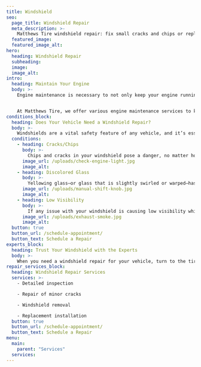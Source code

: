 ```yaml
---
title: Windshield
seo:
  page_title: Windshield Repair
  meta_description: >-
    Matthews Tire windshield repair: fix small cracks and chips or replace your entire windshield.
  featured_image:
  featured_image_alt:
hero:
  heading: Windshield Repair
  subheading:
  image:
  image_alt:
intro:
  heading: Maintain Your Engine
  body: >-
    Engine maintenance is necessary to not only keep your engine running efficiently and safely, but also to improve the overall performance and longevity of your vehicle. Keeping up with a proper engine maintenance routine may seem like a daunting task, but you’ll save yourself a lot of headaches and money by avoiding engine failure. 


    At Matthews Tire, we offer various engine maintenance services to keep your vehicle in the best condition possible, including oil changes, full engine inspections and more.
conditions_block:
  heading: Does Your Vehicle Need a Windshield Repair?
  body: >-
    Windshields are a vital safety feature of any vehicle, and it’s essential to your safety that you get it repaired or replaced when necessary. If you notice any of these common signs of windshield damage, schedule your repair service with Matthews Tire and our expert mechanics will get you rolling in no time.
  conditions:
    - heading: Cracks/Chips
      body: >-
        Chips and cracks in your windshield pose a danger, no matter how large they are. Luckily, if they are small enough, Matthews Tire technicians can complete minor repairs to ensure your safety. However, large cracks or chips will require a full windshield replacement, which can also be completed at any of our locations.
      image_url: /uploads/check-engine-light.jpg
      image_alt:
    - heading: Discolored Glass
      body: >-
        Yellowing glass—or glass that is slightly swirled or warped—has become damaged, usually over a long period of time exposed to the sun and other elements. This can be a sign that your windshield is no longer safe and in need of a replacement.
      image_url: /uploads/manual-shift-knob.jpg
      image_alt:
    - heading: Low Visibility
      body: >-
        If any issue with your windshield is causing low visibility while driving, bring your car in for an inspection and repair as soon as possible. This is extremely important, as anything getting in the way of your visibility can pose a great threat to yourself and other drivers on the road.
      image_url: /uploads/exhaust-smoke.jpg
      image_alt:
  button: true
  button_url: /schedule-appointment/
  button_text: Schedule a Repair
experts_block:
  heading: Trust Your Windshield with the Experts
  body: >-
    When you need a windshield repair for your vehicle, turn to the tire experts at Matthews Tire. Our ASE master certified technicians have the expertise and dealer-quality tools necessary to repair or replace your windshield.
repair_services_block:
  heading: Windshield Repair Services
  services: >-
    - Detailed inspection

    - Repair of minor cracks

    - Windshield removal

    - Replacement installation
  button: true
  button_url: /schedule-appointment/
  button_text: Schedule a Repair
menu:
  main:
    parent: "Services"
  services:
---
```

